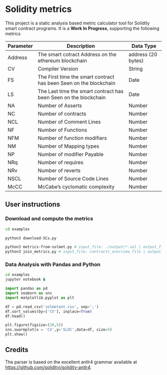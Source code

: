 # Solidity metrics

This project is a static analysis based metric calculator tool for Solidity smart contract programs.
It is a **Work In Progress**, supporting the following metrics

| Parameter | Description                                                       | Data Type          |
| --------- | ----------------------------------------------------------------- | ------------------ |
| Address   | The smart cotract Address on the ethereum blockchain              | address (20 bytes) |
| CV        | Compiler Version                                                  | String             |
| FS        | The First time the smart contract has been Seen on the blockchain | Date               |
| LS        | The Last time the smart contract has been Seen on the blockchain  | Date               |
| NA        | Number of Asserts                                                 | Number             |
| NC        | Number of contracts                                               | Number             |
| NCL       | Number of Comment Lines                                           | Number             |
| NF        | Number of Functions                                               | Number             |
| NFM       | Number of function modifiers                                      | Number             |
| NM        | Number of Mapping types                                           | Number             |
| NP        | Number of modifier Payable                                        | Number             |
| NRq       | Number of requires                                                | Number             |
| NRv       | Number of reverts                                                 | Number             |
| NSCL      | Number of Source Code Lines                                       | Number             |
| McCC      | McCabe’s cyclomatic complexity                                    | Number             |

## User instructions

### Download and compute the metrics

```bash
cd examples

python3 download-SCs.py

python3 metrics-from-solmet.py # input_file: ./output/*.sol | output_file: ./output/*.out
python3 join_metrics.py # input_file: contracts_overview_file | output_file: solmetant.csv
```

### Data Analysis with Pandas and Python

```bash
cd examples
jupyter notebook &
```

```python
import pandas as pd
import seaborn as sns
import matplotlib.pyplot as plt

df = pd.read_csv('solmetant.csv', sep=';')
df.sort_values(by=['CV'], inplace=True)
df.head()

plt.figure(figsize=(20,5))
sns.swarmplot(x = 'CV',y='SLOC',data=df, size=5)
plt.show()

```

<!--
## Building the tool

You can build the tool with Maven to get an executable jar file:

```
mvn package
```

## Using the tool

Usage is very simple, the built jar is executable.
It requires two parameters:

1.  a Solidity file or a folder containing Solidity files
2.  an output csv file path.

```
java -jar solmet-0.1.jar [input(s)] [output]
```

## Output

The output is a comma separated file containing the values of the calculated metrics for each analyzed contracts/libraries/interfaces.
-->

## Credits

The parser is based on the excellent antlr4 grammar available at https://github.com/solidityj/solidity-antlr4.
